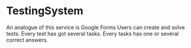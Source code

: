 # TestingSystem
An analogue of this service is Google Forms  Users can create and solve tests. Every test has got several tasks. Every tasks has one or several correct answers.
